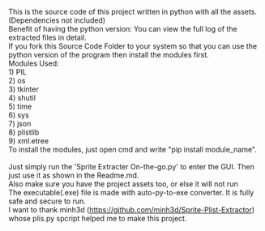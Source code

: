 This is the source code of this project written in python with all the assets.(Dependencies not included)
<br>Benefit of having the python version: You can view the full log of the extracted files in detail.
<br>If you fork this Source Code Folder to your system so that you can use the python version of the program then install the modules first.
<br>Modules Used:
<br>1) PIL
<br>2) os
<br>3) tkinter
<br>4) shutil
<br>5) time
<br>6) sys
<br>7) json
<br>8) plistlib
<br>9) xml.etree
<br>To install the modules, just open cmd and write "pip install module_name".
<br>
<br>Just simply run the 'Sprite Extracter On-the-go.py' to enter the GUI. Then just use it as shown in the Readme.md.
<br>Also make sure you have the project assets too, or else it will not run
<br>The executable(.exe) file is made with auto-py-to-exe converter. It is fully safe and secure to run.
<br>I want to thank minh3d (https://github.com/minh3d/Sprite-Plist-Extractor) whose plis.py spcript helped me to make this project.
